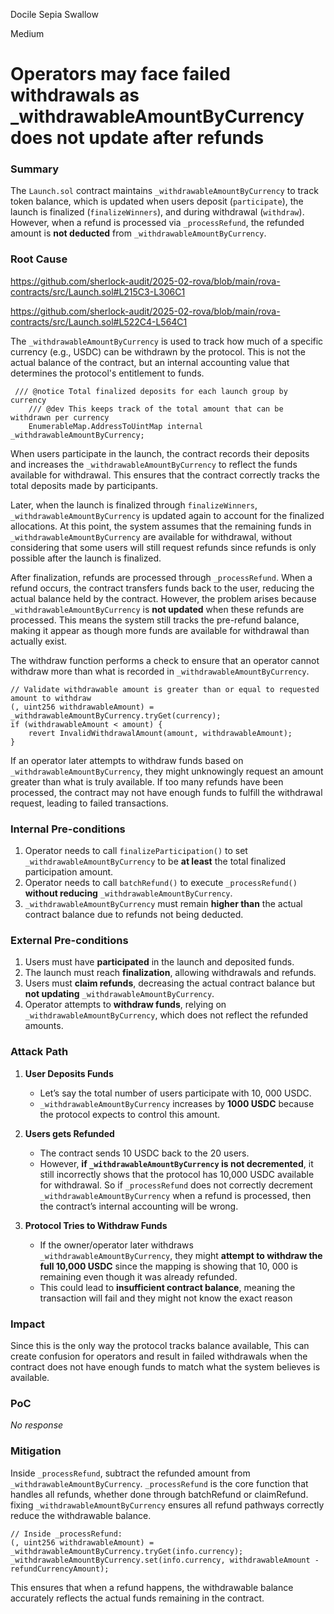 Docile Sepia Swallow

Medium

# Operators may face failed withdrawals as _withdrawableAmountByCurrency does not update after refunds

### Summary

 The `Launch.sol` contract maintains `_withdrawableAmountByCurrency` to track token balance, which is updated when users deposit (`participate`), the launch is finalized (`finalizeWinners`), and during withdrawal (`withdraw`). However, when a refund is processed via `_processRefund`, the refunded amount is **not deducted** from `_withdrawableAmountByCurrency`.  


### Root Cause

https://github.com/sherlock-audit/2025-02-rova/blob/main/rova-contracts/src/Launch.sol#L215C3-L306C1

https://github.com/sherlock-audit/2025-02-rova/blob/main/rova-contracts/src/Launch.sol#L522C4-L564C1

The `_withdrawableAmountByCurrency` is used to track how much of a specific currency (e.g., USDC) can be withdrawn by the protocol. This is not the actual balance of the contract, but an internal accounting value that determines the protocol's entitlement to funds.
```solidity
 /// @notice Total finalized deposits for each launch group by currency
    /// @dev This keeps track of the total amount that can be withdrawn per currency
    EnumerableMap.AddressToUintMap internal _withdrawableAmountByCurrency;
```
When users participate in the launch, the contract records their deposits and increases the `_withdrawableAmountByCurrency` to reflect the funds available for withdrawal. This ensures that the contract correctly tracks the total deposits made by participants.  

Later, when the launch is finalized through `finalizeWinners`, `_withdrawableAmountByCurrency` is updated again to account for the finalized allocations. At this point, the system assumes that the remaining funds in `_withdrawableAmountByCurrency` are available for withdrawal, without considering that some users will still request refunds since refunds is only possible after the launch is finalized.

After finalization, refunds are processed through `_processRefund`. When a refund occurs, the contract transfers funds back to the user, reducing the actual balance held by the contract. However, the problem arises because `_withdrawableAmountByCurrency` is **not updated** when these refunds are processed. This means the system still tracks the pre-refund balance, making it appear as though more funds are available for withdrawal than actually exist.  

The withdraw function performs a check to ensure that an operator cannot withdraw more than what is recorded in `_withdrawableAmountByCurrency`.
```solidity
// Validate withdrawable amount is greater than or equal to requested amount to withdraw
(, uint256 withdrawableAmount) = _withdrawableAmountByCurrency.tryGet(currency);
if (withdrawableAmount < amount) {
    revert InvalidWithdrawalAmount(amount, withdrawableAmount);
}
```
If an operator later attempts to withdraw funds based on `_withdrawableAmountByCurrency`, they might unknowingly request an amount greater than what is truly available. If too many refunds have been processed, the contract may not have enough funds to fulfill the withdrawal request, leading to failed transactions.  

### Internal Pre-conditions

1. Operator needs to call `finalizeParticipation()` to set `_withdrawableAmountByCurrency` to be **at least** the total finalized participation amount.  
2. Operator needs to call `batchRefund()` to execute `_processRefund()` **without reducing** `_withdrawableAmountByCurrency`.  
3. `_withdrawableAmountByCurrency` must remain **higher than** the actual contract balance due to refunds not being deducted.

### External Pre-conditions

1. Users must have **participated** in the launch and deposited funds.  
2. The launch must reach **finalization**, allowing withdrawals and refunds.  
3. Users must **claim refunds**, decreasing the actual contract balance but **not updating** `_withdrawableAmountByCurrency`.  
4. Operator attempts to **withdraw funds**, relying on `_withdrawableAmountByCurrency`, which does not reflect the refunded amounts.

### Attack Path

1. **User Deposits Funds**  
   - Let’s say the total number of users participate with 10, 000 USDC.  
   - `_withdrawableAmountByCurrency` increases by **1000 USDC** because the protocol expects to control this amount.  

2. **Users gets Refunded**  
   - The contract sends 10 USDC back to the 20 users.  
   - However, **if `_withdrawableAmountByCurrency` is not decremented**, it still incorrectly shows that the protocol has 10,000 USDC available for withdrawal. So if `_processRefund` does not correctly decrement `_withdrawableAmountByCurrency` when a refund is processed, then the contract’s internal accounting will be wrong.

3. **Protocol Tries to Withdraw Funds**  
   - If the owner/operator later withdraws `_withdrawableAmountByCurrency`, they might **attempt to withdraw the full 10,000 USDC** since the mapping is showing that 10, 000 is remaining even though it was already refunded.  
   - This could lead to **insufficient contract balance**, meaning the transaction will fail and they might not know the exact reason

### Impact

Since this is the only way the protocol tracks balance available, This can create confusion for operators and result in failed withdrawals when the contract does not have enough funds to match what the system believes is available.


### PoC

_No response_

### Mitigation

Inside `_processRefund`, subtract the refunded amount from `_withdrawableAmountByCurrency`. `_processRefund` is the core function that handles all refunds, whether done through batchRefund or claimRefund. fixing `_withdrawableAmountByCurrency` ensures all refund pathways correctly reduce the withdrawable balance.
```solidity
// Inside _processRefund:
(, uint256 withdrawableAmount) = _withdrawableAmountByCurrency.tryGet(info.currency);
_withdrawableAmountByCurrency.set(info.currency, withdrawableAmount - refundCurrencyAmount);
```
This ensures that when a refund happens, the withdrawable balance accurately reflects the actual funds remaining in the contract.